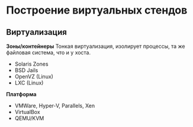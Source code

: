 # Построение виртуальных стендов
## Виртуализация

**Зоны/контейнеры**
Тонкая виртуализация, изолирует процессы, та же файловая система, что и у хоста.  
- Solaris Zones
- BSD Jails
- OpenVZ (Linux)
- LXC (Linux)

**Платформа**
- VMWare, Hyper-V, Parallels, Xen
- VirtualBox
- QEMU/KVM

